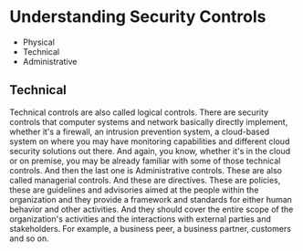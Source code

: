 # Understanding Security Controls

- Physical
- Technical
- Administrative

## Technical

Technical controls are also called logical controls. There are security controls that computer systems and network basically directly implement, whether it's a firewall, an intrusion prevention system, a cloud-based system on where you may have monitoring capabilities and different cloud security solutions out there. And again, you know, whether it's in the cloud or on premise, you may be already familiar with some of those technical controls. And then the last one is Administrative controls. These are also called managerial controls. And these are directives. These are policies, these are guidelines and advisories aimed at the people within the organization and they provide a framework and standards for either human behavior and other activities. And they should cover the entire scope of the organization's activities and the interactions with external parties and stakeholders. For example, a business peer, a business partner, customers and so on.
